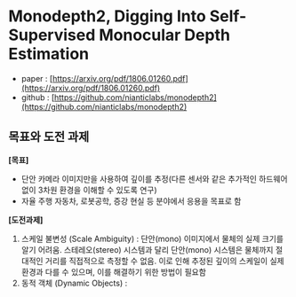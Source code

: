 # Monodepth2, Digging Into Self-Supervised Monocular Depth Estimation
- paper : [https://arxiv.org/pdf/1806.01260.pdf](https://arxiv.org/pdf/1806.01260.pdf)
- github : [https://github.com/nianticlabs/monodepth2](https://github.com/nianticlabs/monodepth2)
## 목표와 도전 과제
__[목표]__
- 단안 카메라 이미지만을 사용하여 깊이를 추정(다른 센서와 같은 추가적인 하드웨어 없이 3차원 환경을 이해할 수 있도록 연구)
- 자율 주행 자동차, 로봇공학, 증강 현실 등 분야에서 응용을 목표로 함  
  
__[도전과제]__
1. 스케일 불변성 (Scale Ambiguity) : 단안(mono) 이미지에서 물체의 실제 크기를 알기 어려움. 스테레오(stereo) 시스템과 달리 단안(mono) 시스템은 물체까지 절대적인 거리를 직접적으로 측정할 수 없음. 이로 인해 추정된 깊이의 스케일이 실제 환경과 다를 수 있으며, 이를 해결하기 위한 방법이 필요함
2. 동적 객체 (Dynamic Objects) : 
